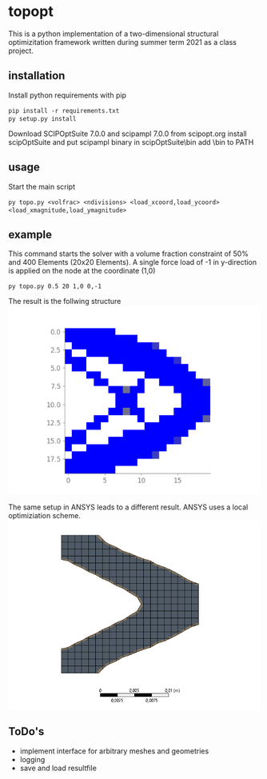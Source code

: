 # topopt
This is a python implementation of a two-dimensional structural optimizitation framework written during summer term 2021 as a class project. 

## installation
Install python requirements with pip
```
pip install -r requirements.txt
py setup.py install
```

Download SCIPOptSuite 7.0.0 and scipampl 7.0.0 from scipopt.org
install scipOptSuite and put scipampl binary in scipOptSuite\bin
add \bin to PATH

## usage
Start the main script
```
py topo.py <volfrac> <ndivisions> <load_xcoord,load_ycoord> <load_xmagnitude,load_ymagnitude>
```

## example
This command starts the solver with a volume fraction constraint of 50% and 400 Elements (20x20 Elements). A single force load of -1 in y-direction is applied on the node at the coordinate (1,0)
```
py topo.py 0.5 20 1,0 0,-1
```

The result is the follwing structure
![400 Element Example as MINLP](/docs/images/400elements_global.png)

The same setup in ANSYS leads to a different result. ANSYS uses a local optimiziation scheme.
![400 Element Example in ANSYS](/docs/images/400elements_local.png)


## ToDo's
- implement interface for arbitrary meshes and geometries
- logging 
- save and load resultfile